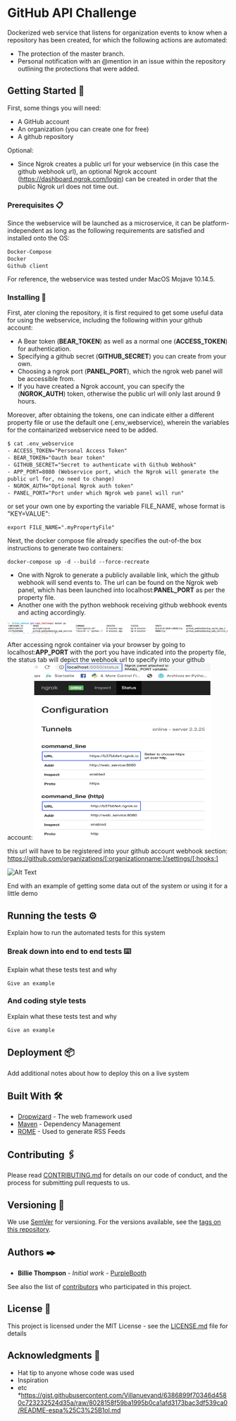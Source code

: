 # GitHub API Challenge

Dockerized web service that listens for organization events to know when a repository has been created, for which the following actions are automated:
 - The protection of the master branch. 
 - Personal notification with an @mention in an issue within the repository outlining the protections that were added.

## Getting Started 🚀

First, some things you will need:

* A GitHub account
* An organization (you can create one for free)
* A github repository

Optional: 
* Since Ngrok creates a public url for your webservice (in this case the github webhook url), an optional Ngrok account (https://dashboard.ngrok.com/login) can be created in order that the public Ngrok url does not time out. 

### Prerequisites 📋

Since the webservice will be launched as a microservice, it can be platform-independent as long as the following requirements are satisfied and installed onto the OS:
```
Docker-Compose
Docker
Github client
```
For reference, the webservice was tested under MacOS Mojave 10.14.5.

### Installing 🔧

First, ater cloning the repository, it is first required to get some useful data for using the webservice, including the following within your github account:
- A Bear token (**BEAR_TOKEN**) as well as a normal one (**ACCESS_TOKEN**) for authentication.
- Specifying a github secret (**GITHUB_SECRET**) you can create from your own.
- Choosing a ngrok port (**PANEL_PORT**), which the ngrok web panel will be accessible from.
- If you have created a Ngrok account, you can specify the (**NGROK_AUTH**) token, otherwise the public url will only last around 9 hours.

Moreover, after obtaining the tokens, one can indicate either a different property file or use the default one (.env_webservice), wherein the variables for the containarized webservice need to be added. 

```
$ cat .env_webservice
- ACCESS_TOKEN="Personal Access Token"
- BEAR_TOKEN="Oauth bear token"
- GITHUB_SECRET="Secret to authenticate with Github Webhook"
- APP_PORT=8080 (Webservice port, which the Ngrok will generate the public url for, no need to change)
- NGROK_AUTH="Optional Ngrok auth token"
- PANEL_PORT="Port under which Ngrok web panel will run"
```
or set your own one by exporting the variable FILE_NAME, whose format is "KEY=VALUE":

```
export FILE_NAME=".myPropertyFile"
```

Next, the docker compose file already specifies the out-of-the box instructions to generate two containers:
```
docker-compose up -d --build --force-recreate
```
- One with Ngrok to generate a publicly available link, which the github webhook will send events to. The url can be found on the Ngrok web panel, which has been launched into localhost:**PANEL_PORT** as per the property file.
- Another one with the python webhook receiving github webhook events and acting accordingly.

![alt text](https://github.com/adopt-it/Github_webhook/blob/api_challenge/screen_docker.png)

After accessing ngrok container via your browser by going to localhost:**APP_PORT** with the port you have indicated into the property file, the status tab will depict the webhook url to specify into your github account:
<img src="https://github.com/adopt-it/Github_webhook/blob/api_challenge/Ngrok_WebPanel.png" width="400" height="400">

this url will have to be registered into your github account webhook section:
https://github.com/organizations/[:organizationname:]/settings/[:hooks:]

![Alt Text](https://github.com/adopt-it/Github_webhook/blob/api_challenge/Gif_master_protected.gif)


End with an example of getting some data out of the system or using it for a little demo

## Running the tests ⚙️

Explain how to run the automated tests for this system

### Break down into end to end tests ⌨️

Explain what these tests test and why

```
Give an example
```

### And coding style tests

Explain what these tests test and why

```
Give an example
```

## Deployment 📦

Add additional notes about how to deploy this on a live system

## Built With 🛠️

* [Dropwizard](http://www.dropwizard.io/1.0.2/docs/) - The web framework used
* [Maven](https://maven.apache.org/) - Dependency Management
* [ROME](https://rometools.github.io/rome/) - Used to generate RSS Feeds

## Contributing 🖇️

Please read [CONTRIBUTING.md](https://gist.github.com/PurpleBooth/b24679402957c63ec426) for details on our code of conduct, and the process for submitting pull requests to us.

## Versioning 📌

We use [SemVer](http://semver.org/) for versioning. For the versions available, see the [tags on this repository](https://github.com/your/project/tags). 

## Authors ✒️

* **Billie Thompson** - *Initial work* - [PurpleBooth](https://github.com/PurpleBooth)

See also the list of [contributors](https://github.com/your/project/contributors) who participated in this project.

## License 📄

This project is licensed under the MIT License - see the [LICENSE.md](LICENSE.md) file for details

## Acknowledgments 🎁

* Hat tip to anyone whose code was used
* Inspiration
* etc
*https://gist.githubusercontent.com/Villanuevand/6386899f70346d4580c723232524d35a/raw/8028158f59ba1995b0ca1afd3173bac3df539ca0/README-espa%25C3%25B1ol.md
